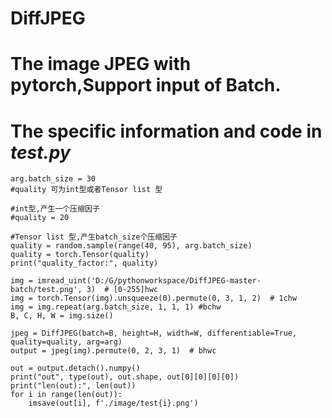 # DiffJPEG
# The image JPEG with pytorch,Support input of Batch.
# The specific information and code in *test.py*
    arg.batch_size = 30
    #quality 可为int型或者Tensor list 型
    
    #int型,产生一个压缩因子
    #quality = 20
    
    #Tensor list 型,产生batch_size个压缩因子
    quality = random.sample(range(40, 95), arg.batch_size)
    quality = torch.Tensor(quality)
    print("quality_factor:", quality)
    
    img = imread_uint('D:/G/pythonworkspace/DiffJPEG-master-batch/test.png', 3)  # [0-255]hwc
    img = torch.Tensor(img).unsqueeze(0).permute(0, 3, 1, 2)  # 1chw
    img = img.repeat(arg.batch_size, 1, 1, 1) #bchw
    B, C, H, W = img.size()
    
    jpeg = DiffJPEG(batch=B, height=H, width=W, differentiable=True, quality=quality, arg=arg)
    output = jpeg(img).permute(0, 2, 3, 1)  # bhwc
    
    out = output.detach().numpy()
    print("out", type(out), out.shape, out[0][0][0][0])
    print("len(out):", len(out))
    for i in range(len(out)):
        imsave(out[i], f'./image/test{i}.png')
